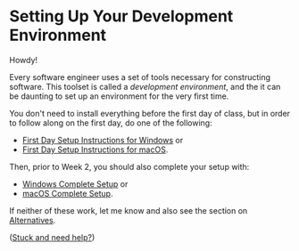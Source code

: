 # Setting Up Your Development Environment

Howdy!

Every software engineer uses a set of tools necessary for constructing
software.  This toolset is called a _development environment_, and
the it can be daunting to set up an environment for the very first time.

You don't need to install everything before the first day of class,
but in order to follow along on the first day, do one of the following:


* [First Day Setup Instructions for Windows](/1-setup/1-introduction/2-first-day:-windows) or
* [First Day Setup Instructions for macOS](/1-setup/1-introduction/3-first-day:-macos).

Then, prior to Week 2, you should also complete your setup with:

* [Windows Complete Setup](/1-setup/1-introduction/4-windows-complete/) or
* [macOS Complete Setup](/1-setup/1-introduction/5-macos-complete/).

If neither of these work, let me know and also see the section on [Alternatives]('6-alternatives').

([Stuck and need help?](/1-setup/1-introduction/7-getting-help))
